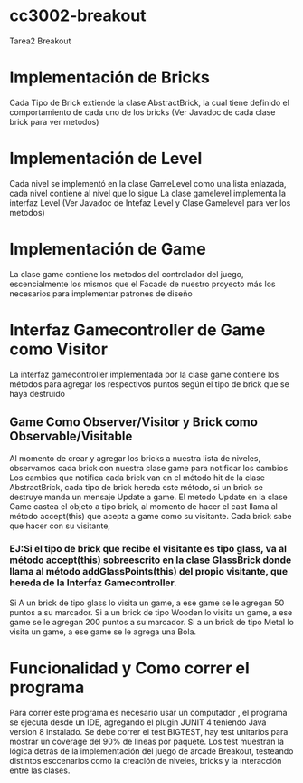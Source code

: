 # cc3002-breakout
Tarea2 Breakout
# Implementación de Bricks
Cada Tipo de Brick extiende la clase AbstractBrick, la cual tiene definido el comportamiento de cada uno de los bricks
(Ver Javadoc de cada clase brick para ver metodos)
# Implementación de Level
Cada nivel se implementó en la clase GameLevel como una lista enlazada, cada nivel contiene al nivel que lo sigue
La clase gamelevel implementa la interfaz Level 
(Ver Javadoc de Intefaz Level y Clase Gamelevel para ver los metodos)
# Implementación de Game
La clase game contiene los metodos del controlador del juego, escencialmente los mismos que el Facade de nuestro proyecto más los necesarios para implementar patrones de diseño
# Interfaz Gamecontroller de Game como Visitor
La interfaz gamecontroller implementada por la clase game contiene los métodos para agregar los respectivos puntos según el tipo de brick que se haya destruido
## Game Como Observer/Visitor y Brick como Observable/Visitable
Al momento de crear y agregar los bricks a nuestra lista de niveles, observamos cada brick con nuestra clase game para notificar los cambios
Los cambios que notifica cada brick van en el método hit de la clase AbstractBrick, cada tipo de brick hereda este método, si un brick se destruye manda un mensaje Update a game.
El metodo Update en la clase Game castea el objeto a tipo brick, al momento de hacer el cast llama al método accept(this) que acepta a game como su visitante.
Cada brick sabe que hacer con su visitante,
### EJ:Si el tipo de brick que recibe el visitante es tipo glass, va al método accept(this) sobreescrito en la clase GlassBrick donde llama al método addGlassPoints(this) del propio visitante, que hereda de la Interfaz Gamecontroller.

Si A un brick de tipo glass lo visita un game, a ese game se le agregan 50 puntos a su marcador.
Si a un brick de tipo Wooden lo visita un game, a ese game se le agregan 200 puntos a su marcador.
Si a un brick de tipo Metal lo visita un game, a ese game se le agrega una Bola.
# Funcionalidad y Como correr el programa
Para correr este programa es necesario usar un computador , el programa se ejecuta desde un IDE, agregando el plugin JUNIT 4 teniendo Java version 8 instalado.
Se debe correr el test BIGTEST, hay test unitarios para mostrar un coverage del 90% de lineas por paquete.
Los test muestran la lógica detrás de la implementación del juego de arcade Breakout, testeando distintos esccenarios como la creación de niveles, bricks y la interacción entre las clases.




